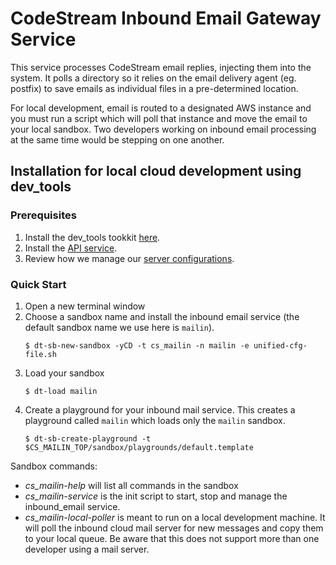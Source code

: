 # CodeStream Inbound Email Gateway Service

This service processes CodeStream email replies, injecting them into the
system. It polls a directory so it relies on the email delivery agent
(eg. postfix) to save emails as individual files in a pre-determined location.

For local development, email is routed to a designated AWS instance and you must
run a script which will poll that instance and move the email to your local
sandbox. Two developers working on inbound email processing at the same time
would be stepping on one another.

## Installation for local cloud development using dev_tools

### Prerequisites
1. Install the dev_tools tookkit
   [here](https://github.com/teamcodestream/dev_tools).
1. Install the [API service](https://github.com/teamcodestream/api_service).
1. Review how we manage our [server configurations](README.unified-cfg-file.md).

### Quick Start
1. Open a new terminal window
1. Choose a sandbox name and install the inbound email service (the default
   sandbox name we use here is `mailin`).
    ```
    $ dt-sb-new-sandbox -yCD -t cs_mailin -n mailin -e unified-cfg-file.sh
    ```
1. Load your sandbox
    ```
    $ dt-load mailin
    ```
1. Create a playground for your inbound mail service. This creates a
   playground called `mailin` which loads only the `mailin` sandbox.
    ```
    $ dt-sb-create-playground -t $CS_MAILIN_TOP/sandbox/playgrounds/default.template

Sandbox commands:

* *cs_mailin-help* will list all commands in the sandbox
* *cs_mailin-service* is the init script to start, stop and manage the inbound_email
  service.
* *cs_mailin-local-poller* is meant to run on a local development machine. It will
  poll the inbound cloud mail server for new messages and copy them to your local
  queue. Be aware that this does not support more than one developer using a
  mail server.

